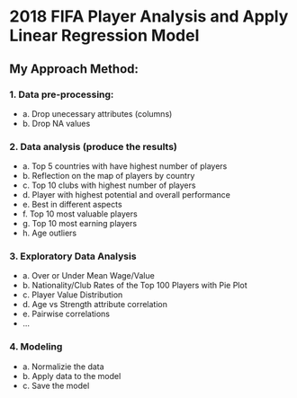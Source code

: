 # 2018 FIFA Player Analysis and Apply Linear Regression Model
## My Approach Method:
### 1. Data pre-processing:
- a. Drop unecessary attributes (columns)
- b. Drop NA values
### 2. Data analysis (produce the results)
- a. Top 5 countries with have highest number of players
- b. Reflection on the map of players by country
- c. Top 10 clubs with highest number of players
- d. Player with highest potential and overall performance
- e. Best in different aspects
- f. Top 10 most valuable players
- g. Top 10 most earning players
- h. Age outliers
### 3. Exploratory Data Analysis
- a. Over or Under Mean Wage/Value
- b. Nationality/Club Rates of the Top 100 Players with Pie Plot
- c. Player Value Distribution
- d. Age vs Strength attribute correlation
- e. Pairwise correlations
- ...
### 4. Modeling
- a. Normalizie the data
- b. Apply data to the model
- c. Save the model
